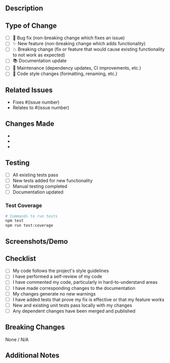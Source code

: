 ## Description

<!-- Provide a brief description of what this PR does -->

## Type of Change

<!-- Mark the relevant option with an "x" -->

- [ ] 🐛 Bug fix (non-breaking change which fixes an issue)
- [ ] ✨ New feature (non-breaking change which adds functionality)
- [ ] 💥 Breaking change (fix or feature that would cause existing functionality to not work as expected)
- [ ] 📚 Documentation update
- [ ] 🔧 Maintenance (dependency updates, CI improvements, etc.)
- [ ] 🎨 Code style changes (formatting, renaming, etc.)

## Related Issues

<!-- Link any related issues here -->

- Fixes #(issue number)
- Relates to #(issue number)

## Changes Made

<!-- List the specific changes made in this PR -->

-
-
-

## Testing

<!-- Describe how you tested your changes -->

- [ ] All existing tests pass
- [ ] New tests added for new functionality
- [ ] Manual testing completed
- [ ] Documentation updated

### Test Coverage

<!-- If applicable, describe test coverage -->

```bash
# Commands to run tests
npm test
npm run test:coverage
```

## Screenshots/Demo

<!-- If applicable, add screenshots or a demo of the changes -->

## Checklist

<!-- Mark completed items with an "x" -->

- [ ] My code follows the project's style guidelines
- [ ] I have performed a self-review of my code
- [ ] I have commented my code, particularly in hard-to-understand areas
- [ ] I have made corresponding changes to the documentation
- [ ] My changes generate no new warnings
- [ ] I have added tests that prove my fix is effective or that my feature works
- [ ] New and existing unit tests pass locally with my changes
- [ ] Any dependent changes have been merged and published

## Breaking Changes

<!-- If this is a breaking change, describe what breaks and how to migrate -->

None / N/A

## Additional Notes

<!-- Any additional information, context, or considerations for reviewers -->
